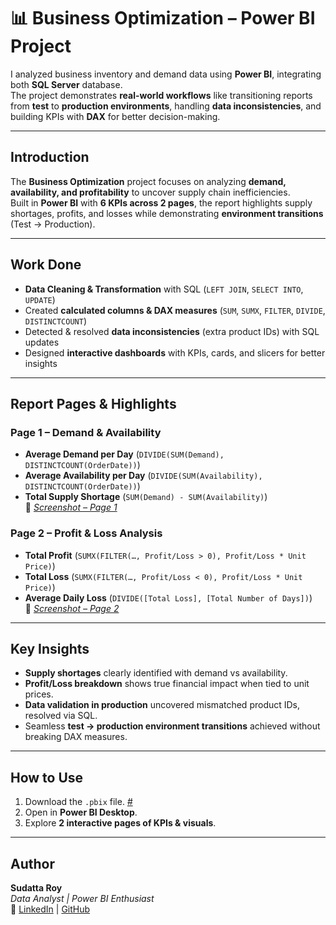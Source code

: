 
# 📊 Business Optimization – Power BI Project

I analyzed business inventory and demand data using **Power BI**, integrating both **SQL Server** database.  
The project demonstrates **real-world workflows** like transitioning reports from **test** to **production environments**, handling **data inconsistencies**, and building KPIs with **DAX** for better decision-making.  

---

## Introduction
The **Business Optimization** project focuses on analyzing **demand, availability, and profitability** to uncover supply chain inefficiencies.  
Built in **Power BI** with **6 KPIs across 2 pages**, the report highlights supply shortages, profits, and losses while demonstrating **environment transitions** (Test → Production).  

---

## Work Done
- **Data Cleaning & Transformation** with SQL (`LEFT JOIN`, `SELECT INTO`, `UPDATE`)  
- Created **calculated columns & DAX measures** (`SUM`, `SUMX`, `FILTER`, `DIVIDE`, `DISTINCTCOUNT`)  
- Detected & resolved **data inconsistencies** (extra product IDs) with SQL updates  
- Designed **interactive dashboards** with KPIs, cards, and slicers for better insights  

---

## Report Pages & Highlights
### Page 1 – Demand & Availability
- **Average Demand per Day** (`DIVIDE(SUM(Demand), DISTINCTCOUNT(OrderDate))`)  
- **Average Availability per Day** (`DIVIDE(SUM(Availability), DISTINCTCOUNT(OrderDate))`)  
- **Total Supply Shortage** (`SUM(Demand) - SUM(Availability)`)  
📸 *[Screenshot – Page 1](https://github.com/SudattaRoy13/Business-Optimization/blob/main/Business%201.png)*  

### Page 2 – Profit & Loss Analysis
- **Total Profit** (`SUMX(FILTER(…, Profit/Loss > 0), Profit/Loss * Unit Price)`)  
- **Total Loss** (`SUMX(FILTER(…, Profit/Loss < 0), Profit/Loss * Unit Price)`)  
- **Average Daily Loss** (`DIVIDE([Total Loss], [Total Number of Days])`)  
📸 *[Screenshot – Page 2](https://github.com/SudattaRoy13/Business-Optimization/blob/main/Business%202.png)*  

---

## Key Insights
- **Supply shortages** clearly identified with demand vs availability.  
- **Profit/Loss breakdown** shows true financial impact when tied to unit prices.  
- **Data validation in production** uncovered mismatched product IDs, resolved via SQL.  
- Seamless **test → production environment transitions** achieved without breaking DAX measures.  

---

## How to Use
1. Download the `.pbix` file. [#](https://github.com/SudattaRoy13/Business-Optimization/blob/main/Data%20Visualization%20for%20Business.pbix)
2. Open in **Power BI Desktop**.  
3. Explore **2 interactive pages of KPIs & visuals**.  


---

## Author
**Sudatta Roy**  
*Data Analyst | Power BI Enthusiast*  
🔗 [LinkedIn](www.linkedin.com/in/sudatta-roy-261540262) | [GitHub](https://github.com/SudattaRoy13)
